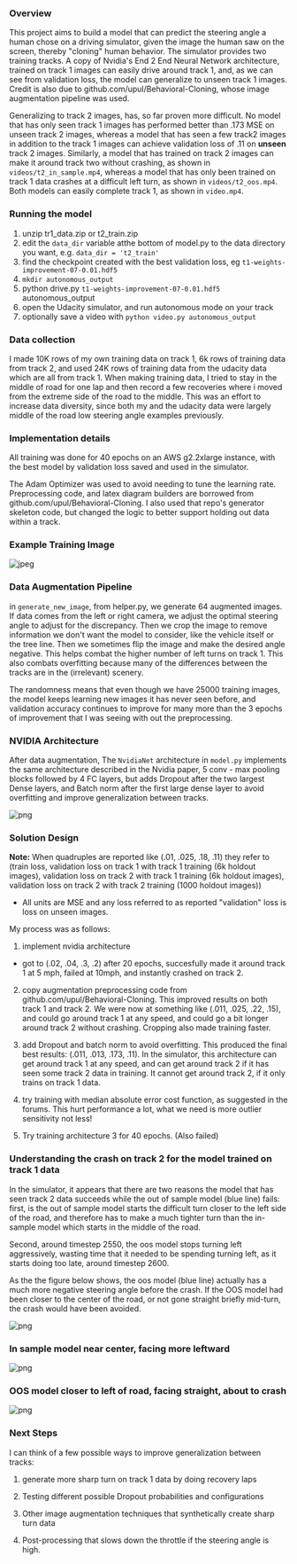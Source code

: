 ### Overview

This project aims to build a model that can predict the steering angle a human chose on a driving simulator, given the image the human saw on the screen, thereby "cloning" human behavior. The simulator provides two training tracks. A copy of Nvidia's End 2 End Neural Network architecture, trained on track 1 images can easily drive around track 1, and, as we can see from validation loss, the model can generalize to unseen track 1 images. Credit is also due to github.com/upul/Behavioral-Cloning, whose image augmentation pipeline was used.

Generalizing to track 2 images, has, so far proven more difficult. No model that has only seen track 1 images has performed better than .173 MSE on unseen track 2 images, whereas a model that has seen a few track2 images in addition to the track 1 images can achieve validation loss of .11 on **unseen** track 2 images. Similarly, a model that has trained on track 2 images can make it around track two without crashing, as shown in `videos/t2_in_sample.mp4`, whereas a model that has only been trained on track 1 data crashes at a difficult left turn, as shown in `videos/t2_oos.mp4`. Both models can easily complete track 1, as shown in `video.mp4`.

### Running the model

1) unzip tr1_data.zip or t2_train.zip
2) edit the `data_dir` variable atthe bottom of model.py to the data directory you want, e.g. `data_dir = 't2_train'`
3) find the checkpoint created with the best validation loss, eg `t1-weights-improvement-07-0.01.hdf5`
4)  `mkdir autonomous_output`
5) python drive.py `t1-weights-improvement-07-0.01.hdf5` autonomous_output
6) open the Udacity simulator, and run autonomous mode on your track
7) optionally save a video with `python video.py autonomous_output`

### Data collection

I made 10K rows of my own training data on track 1, 6k rows of training data from track 2, and used 24K rows of training data from the udacity data which are all from track 1.
When making training data, I tried to stay in the middle of road for one lap and then record a few recoveries where i moved from the extreme side of the road to the middle. This was an effort to increase data diversity, since both my and the udacity data were largely middle of the road low steering angle examples previously.


### Implementation details
All training was done for 40 epochs on an AWS g2.2xlarge instance, with the best model by validation loss saved and used in the simulator.

The Adam Optimizer was used to avoid needing to tune the learning rate.
Preprocessing code, and latex diagram builders are borrowed from github.com/upul/Behavioral-Cloning.
I also used that repo's generator skeleton code, but changed the logic to better support holding out data within a track.

### Example Training Image

![jpeg](examples/center_2016_12_01_13_30_48_287.jpg)


### Data Augmentation Pipeline
in `generate_new_image`, from helper.py, we generate 64 augmented images.
If data comes from the left or right camera, we adjust the optimal steering angle to adjust for the discrepancy.
Then we crop the image to remove information we don't want the model to consider, like the vehicle itself or the tree line.
Then we sometimes flip the image and make the desired angle negative. This helps combat the higher number of left turns on track 1. This also combats overfitting because many of the differences between the tracks are in the (irrelevant) scenery.

The randomness means that even though we have 25000 training images, the model keeps learning new images it has never seen before, and validation accuracy continues to improve for many more than the 3 epochs of improvement that I was seeing with out the preprocessing.

### NVIDIA Architecture

After data augmentation, The `NvidiaNet` architecture in `model.py` implements the same architecture described in the Nvidia paper, 5 conv - max pooling blocks followed by 4 FC layers, but adds Dropout after the two largest Dense layers, and Batch norm after the first large dense layer to avoid overfitting and improve generalization between tracks.

![png](examples/architecture_diagram.png)


### Solution Design

**Note:** When quadruples are reported like (.01, .025, .18, .11) they refer to
(train loss, validation loss on track 1 with track 1 training (6k holdout images), validation loss on track 2 with track 1 training (6k holdout images), validation loss on track 2 with track 2 training (1000 holdout images))
- All units are MSE and any loss referred to as reported "validation" loss is loss on unseen images.


My process was as follows:
1) implement nvidia architecture
- got to (.02, .04, .3, .2) after 20 epochs, succesfully made it around track 1 at 5 mph, failed at 10mph, and instantly crashed on track 2.

2) copy augmentation preprocessing code from github.com/upul/Behavioral-Cloning.
This improved results on both track 1 and track 2. We were now at something like (.011, .025, .22, .15), and could go around track 1 at any speed, and could go a bit longer around track 2 without crashing. Cropping also made training faster.

3) add Dropout and batch norm to avoid overfitting. This produced the final best results:
(.011, .013, .173, .11). In the simulator, this architecture can get around track 1 at any speed, and can get around track 2 if it has seen some track 2 data in training. It cannot get around track 2, if it only trains on track 1 data.

4) try training with median absolute error cost function, as suggested in the forums. This hurt performance a lot, what we need is more outlier sensitivity not less!

5) Try training architecture 3 for 40 epochs. (Also failed)

### Understanding the crash on track 2 for the model trained on track 1 data

In the simulator, it appears that there are two reasons the model that has seen track 2 data succeeds while the out of sample model (blue line) fails: first,  is the out of sample model starts the difficult turn closer to the left side of the road, and therefore has to make a much tighter turn than the in-sample model which starts in the middle of the road.

Second, around timestep 2550, the oos model stops turning left aggressively, wasting time that it needed to be spending turning left, as it starts doing too late, around timestep 2600.


As the the figure below shows, the oos model (blue line) actually has a much more negative steering angle before the crash. If the OOS model had been closer to the center of the road, or not gone straight briefly mid-turn, the crash would have been avoided.



![png](examples/crash_preds.png)

### In sample model near center, facing more leftward


![png](examples/in_sample_before_turn.png)

### OOS model closer to left of road, facing straight, about to crash

![png](examples/oos_before_turn.png)

### Next Steps

I can think of a few possible ways to improve generalization between tracks:

1) generate more sharp turn on track 1 data by doing recovery laps

2) Testing different possible Dropout probabilities and configurations

3) Other image augmentation techniques that synthetically create sharp turn data

4) Post-processing that slows down the throttle if the steering angle is high.
